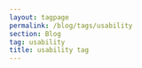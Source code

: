 ```yaml
---
layout: tagpage
permalink: /blog/tags/usability
section: Blog
tag: usability
title: usability tag
---
```

